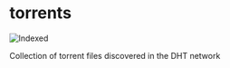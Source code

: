 torrents 
========
![Indexed](https://img.shields.io/badge/indexed-170362-blue)

Collection of torrent files discovered in the DHT network
